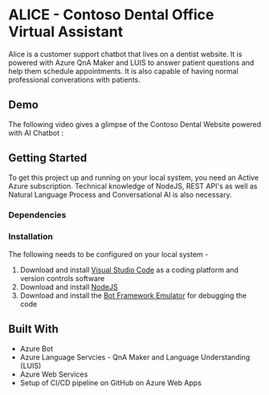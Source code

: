 # ALICE - Contoso Dental Office Virtual Assistant

Alice is a customer support chatbot that lives on a dentist website. It is powered with Azure QnA Maker and LUIS to answer patient questions and help them schedule appointments. It is also capable of having normal professional converations with patients.

## Demo

The following video gives a glimpse of the Contoso Dental Website powered with AI Chatbot :




## Getting Started

To get this project up and running on your local system, you need an Active Azure subscription. Technical knowledge of NodeJS, REST API's as well as Natural Language Process and Conversational AI is also necessary.

### Dependencies



### Installation

The following needs to be configured on your local system -
1. Download and install [Visual Studio Code](https://code.visualstudio.com/download) as a coding platform and version controls software
2. Download and install [NodeJS](https://nodejs.org/en/)
3. Download and install the [Bot Framework Emulator](https://github.com/Microsoft/BotFramework-Emulator/releases/tag/v4.13.0) for debugging the code

## Built With

* Azure Bot
* Azure Language Servcies - QnA Maker and Language Understanding (LUIS)
* Azure Web Services 
* Setup of CI/CD pipeline on GitHub on Azure Web Apps

